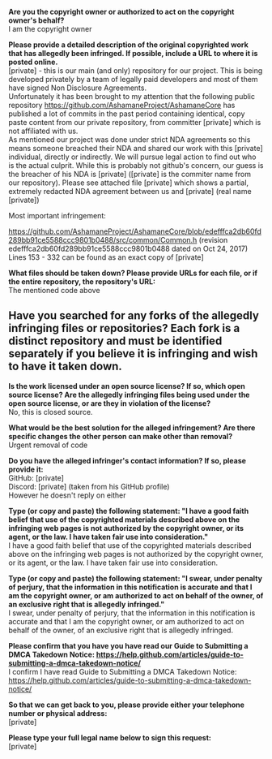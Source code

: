 **Are you the copyright owner or authorized to act on the copyright owner's behalf?**  
I am the copyright owner

**Please provide a detailed description of the original copyrighted work that has allegedly been infringed. If possible, include a URL to where it is posted online.**  
[private] - this is our main (and only) repository for our project. This is being developed privately by a team of legally paid developers and most of them have signed Non Disclosure Agreements.  
Unfortunately it has been brought to my attention that the following public repository https://github.com/AshamaneProject/AshamaneCore has published a lot of commits in the past period containing identical, copy paste content from our private repository, from committer [private] which is not affiliated with us.  
As mentioned our project was done under strict NDA agreements so this means someone breached their NDA and shared our work with this [private] individual, directly or indirectly. We will pursue legal action to find out who is the actual culprit. While this is probably not github's concern, our guess is the breacher of his NDA is [private] ([private] is the commiter name from our repository). Please see attached file [private] which shows a partial, extremely redacted NDA agreement between us and [private] (real name [private])

Most important infringement:

https://github.com/AshamaneProject/AshamaneCore/blob/edefffca2db60fd289bb91ce5588ccc9801b0488/src/common/Common.h (revision edefffca2db60fd289bb91ce5588ccc9801b0488 dated on Oct 24, 2017)  
Lines 153 - 332 can be found as an exact copy of [private]

**What files should be taken down? Please provide URLs for each file, or if the entire repository, the repository's URL:**  
The mentioned code above

**Have you searched for any forks of the allegedly infringing files or repositories? Each fork is a distinct repository and must be identified separately if you believe it is infringing and wish to have it taken down.**  
---

**Is the work licensed under an open source license? If so, which open source license? Are the allegedly infringing files being used under the open source license, or are they in violation of the license?**  
No, this is closed source.

**What would be the best solution for the alleged infringement? Are there specific changes the other person can make other than removal?**  
Urgent removal of code

**Do you have the alleged infringer's contact information? If so, please provide it:**  
GitHub: [private]  
Discord: [private] (taken from his GitHub profile)  
However he doesn't reply on either

**Type (or copy and paste) the following statement: "I have a good faith belief that use of the copyrighted materials described above on the infringing web pages is not authorized by the copyright owner, or its agent, or the law. I have taken fair use into consideration."**  
I have a good faith belief that use of the copyrighted materials described above on the infringing web pages is not authorized by the copyright owner, or its agent, or the law. I have taken fair use into consideration.

**Type (or copy and paste) the following statement: "I swear, under penalty of perjury, that the information in this notification is accurate and that I am the copyright owner, or am authorized to act on behalf of the owner, of an exclusive right that is allegedly infringed."**  
I swear, under penalty of perjury, that the information in this notification is accurate and that I am the copyright owner, or am authorized to act on behalf of the owner, of an exclusive right that is allegedly infringed.

**Please confirm that you have you have read our Guide to Submitting a DMCA Takedown Notice: https://help.github.com/articles/guide-to-submitting-a-dmca-takedown-notice/**  
I confirm I have read Guide to Submitting a DMCA Takedown Notice: https://help.github.com/articles/guide-to-submitting-a-dmca-takedown-notice/

**So that we can get back to you, please provide either your telephone number or physical address:**  
[private]

**Please type your full legal name below to sign this request:**  
[private]
